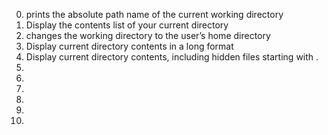 0. prints the absolute path name of the current working directory
1. Display the contents list of your current directory
2. changes the working directory to the user’s home directory
3. Display current directory contents in a long format
4. Display current directory contents, including hidden files starting with .
5.
6.
7.
8.
9.
10.
